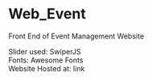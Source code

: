 # Web_Event
Front End of Event Management Website

Slider used: SwiperJS <br/>
Fonts: Awesome Fonts <br/>
Website Hosted at: link <br/>

